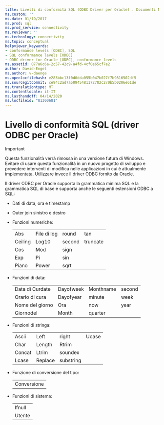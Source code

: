 ```yaml
---
title: Livelli di conformità SQL (ODBC Driver per Oracle) . Documenti Microsoft
ms.custom: ''
ms.date: 01/19/2017
ms.prod: sql
ms.prod_service: connectivity
ms.reviewer: ''
ms.technology: connectivity
ms.topic: conceptual
helpviewer_keywords:
- conformance levels [ODBC], SQL
- SQL conformance levels [ODBC]
- ODBC driver for Oracle [ODBC], conformance levels
ms.assetid: 077a6c6a-2c57-42c9-a4fd-4cf0e65cf7e2
author: David-Engel
ms.author: v-daenge
ms.openlocfilehash: e283bbc13f0d0dda055b047b027f7b9816502df5
ms.sourcegitcommit: ce94c2ad7a50945481172782c270b5b0206e61de
ms.translationtype: MT
ms.contentlocale: it-IT
ms.lasthandoff: 04/14/2020
ms.locfileid: "81300681"
---
```

# <a name="sql-conformance-levels-odbc-driver-for-oracle"></a>Livello di conformità SQL (driver ODBC per Oracle)
> [!IMPORTANT]  
>  Questa funzionalità verrà rimossa in una versione futura di Windows. Evitare di usare questa funzionalità in un nuovo progetto di sviluppo e prevedere interventi di modifica nelle applicazioni in cui è attualmente implementata. Utilizzare invece il driver ODBC fornito da Oracle.  
  
 Il driver ODBC per Oracle supporta la grammatica minima SQL e la grammatica SQL di base e supporta anche le seguenti estensioni ODBC a SQL:  
  
-   Dati di data, ora e timestamp  
  
-   Outer join sinistro e destro  
  
-   Funzioni numeriche:  
  
    |||||  
    |-|-|-|-|  
    |Abs|File di log|round|tan|  
    |Ceiling|Log10|second|truncate|  
    |Cos|Mod|sign||  
    |Exp|Pi|sin||  
    |Piano|Power|sqrt||  
  
-   Funzioni di data:  
  
    |||||  
    |-|-|-|-|  
    |Data di Curdate|Dayofweek|Monthname|second|  
    |Orario di cura|Dayofyear|minute|week|  
    |Nome del giorno|Ora|now|year|  
    |Giornodel|Month|quarter||  
  
-   Funzioni di stringa:  
  
    |||||  
    |-|-|-|-|  
    |Ascii|Left|right|Ucase|  
    |Char|Length|Rtrim||  
    |Concat|Ltrim|soundex||  
    |Lcase|Replace|substring||  
  
-   Funzione di conversione del tipo:  
  
    ||  
    |-|  
    |Conversione|  
  
-   Funzioni di sistema:  
  
    ||  
    |-|  
    |Ifnull|  
    |Utente|
